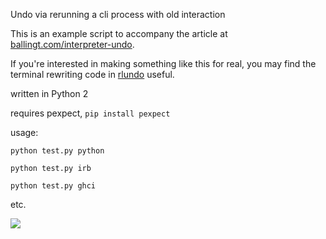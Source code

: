 Undo via rerunning a cli process with old interaction

This is an example script to accompany the article at
[ballingt.com/interpreter-undo](http://ballingt.com/interpreter-undo).

If you're interested in making something like this for real, you may find the
terminal rewriting code in [rlundo](https://github.com/thomasballinger/rlundo) useful.


written in Python 2

requires pexpect, `pip install pexpect`

usage:

    python test.py python

    python test.py irb

    python test.py ghci

etc.

![](http://ballingt.com/assets/separate-process-undo.gif)
